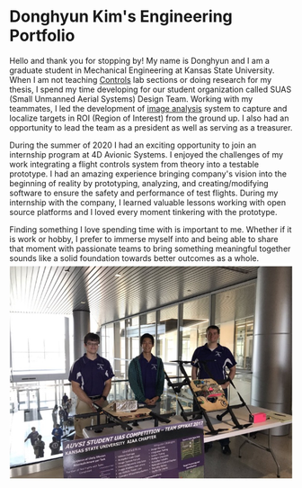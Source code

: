 # Donghyun Kim's Engineering Portfolio

Hello and thank you for stopping by! My name is Donghyun and I am a graduate student in Mechanical Engineering at Kansas State University. When I am not teaching [Controls](https://catalog.k-state.edu/preview_course_nopop.php?catoid=16&coid=82554) lab sections or doing research for my thesis, I spend my time developing for our student organization called SUAS (Small Unmanned Aerial Systems) Design Team. Working with my teammates, I led the development of [image analysis](https://github.com/0b10010010/ImageAnalysis) system to capture and localize targets in ROI (Region of Interest) from the ground up. I also had an opportunity to lead the team as a president as well as serving as a treasurer.

During the summer of 2020 I had an exciting opportunity to join an internship program at 4D Avionic Systems. I enjoyed the challenges of my work integrating a flight controls system from theory into a testable prototype. I had an amazing experience bringing company's vision into the beginning of reality by prototyping, analyzing, and creating/modifying software to ensure the safety and performance of test flights. During my internship with the company, I learned valuable lessons working with open source platforms and I loved every moment tinkering with the prototype.

Finding something I love spending time with is important to me. Whether if it is work or hobby, I prefer to immerse myself into and being able to share that moment with passionate teams to bring something meaningful together sounds like a solid foundation towards better outcomes as a whole.
![](img/IMG_E3896.JPG)
